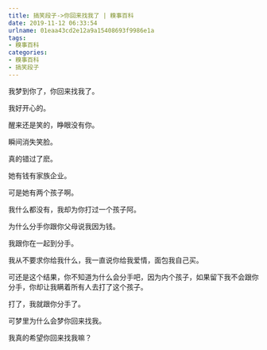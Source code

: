 ```yaml
---
title: 搞笑段子->你回来找我了 | 糗事百科
date: 2019-11-12 06:33:54
urlname: 01eaa43cd2e12a9a15408693f9986e1a
tags: 
- 糗事百科
categories:
- 糗事百科
- 搞笑段子
---
```

我梦到你了，你回来找我了。

我好开心的。

醒来还是笑的，睁眼没有你。

瞬间消失笑脸。

真的错过了麽。

她有钱有家族企业。

可是她有两个孩子啊。

我什么都没有，我却为你打过一个孩子阿。

为什么分手你跟你父母说我因为钱。

我跟你在一起到分手。

我从不要求你给我什么，我一直说你给我爱情，面包我自己买。

可还是这个结果，你不知道为什么会分手吧，因为内个孩子，如果留下我不会跟你分手，你却让我瞒着所有人去打了这个孩子。

打了，我就跟你分手了。

可梦里为什么会梦你回来找我。

我真的希望你回来找我嘛？


